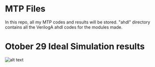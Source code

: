 # MTP Files

In this repo, all my MTP codes and results will be stored.
"ahdl" directory contains all the VerilogA ahdl codes for the modules made.

# Otober 29 Ideal Simulation results
![alt text]([http://url/to/img.png](https://github.com/mukutdebnath/MTP/blob/main/csvresults/Oct29/Plot_signal_va_In.png))
